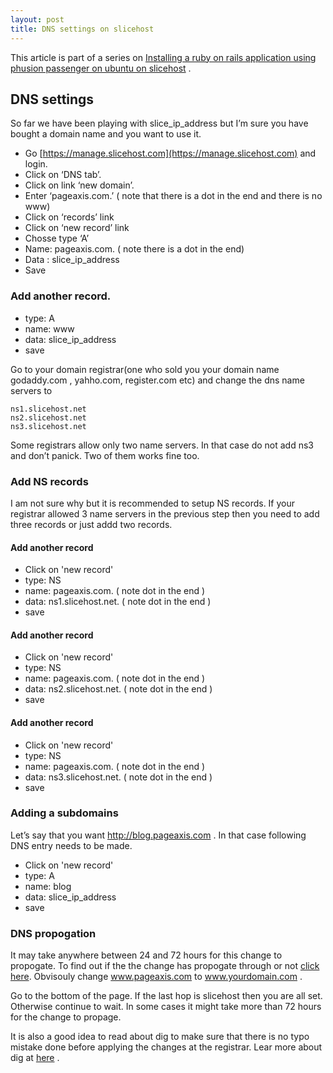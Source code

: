 ```yaml
---
layout: post
title: DNS settings on slicehost
---
```


This article is part of a series on [Installing a ruby on rails application using phusion passenger on ubuntu on slicehost](http://neeraj.name/2008/09/30/installing-a-ruby-on-rails-application-using-phusion-passenger-on-ubuntu-on-slicehost.html) .


## DNS settings

So far we have been playing with slice_ip_address but I’m sure you have bought a domain name and you want to use it.

* Go [https://manage.slicehost.com](https://manage.slicehost.com) and login.
* Click on ‘DNS tab’.
* Click on link ‘new domain’.
* Enter ‘pageaxis.com.’ ( note that there is a dot in the end and there is no www)
* Click on ‘records’ link
* Click on ‘new record’ link
* Chosse type ‘A’
* Name: pageaxis.com. ( note there is a dot in the end)
* Data : slice_ip_address
* Save

### Add another record.

* type: A
* name: www
* data: slice_ip_address
* save

Go to your domain registrar(one who sold you your domain name godaddy.com , yahho.com, register.com etc) and change the dns name servers to

    ns1.slicehost.net
    ns2.slicehost.net
    ns3.slicehost.net

Some registrars allow only two name servers. In that case do not add ns3 and don’t panick. Two of them works fine too.

### Add NS records

I am not sure why but it is recommended to setup NS records. If your registrar allowed 3 name servers in the previous step then you need to add three records or just addd two records.

#### Add another record

* Click on 'new record'
* type: NS
* name: pageaxis.com. ( note dot in the end )
* data: ns1.slicehost.net. ( note dot in the end )
* save

#### Add another record

* Click on 'new record'
* type: NS
* name: pageaxis.com. ( note dot in the end )
* data: ns2.slicehost.net. ( note dot in the end )
* save

#### Add another record

* Click on 'new record'
* type: NS
* name: pageaxis.com. ( note dot in the end )
* data: ns3.slicehost.net. ( note dot in the end )
* save

### Adding a subdomains

Let’s say that you want http://blog.pageaxis.com . In that case following DNS entry needs to be made.

* Click on 'new record'
* type: A
* name: blog
* data: slice_ip_address
* save

### DNS propogation

It may take anywhere between 24 and 72 hours for this change to propogate. To find out if the the change has propogate through or not [click here](http://network-tools.com/default.asp?prog=trace&host=www.pageaxis.com). Obvisouly change www.pageaxis.com to www.yourdomain.com .

Go to the bottom of the page. If the last hop is slicehost then you are all set. Otherwise continue to wait. In some cases it might take more than 72 hours for the change to propage.

It is also a good idea to read about dig to make sure that there is no typo mistake done before applying the changes at the registrar. Lear more about dig at [here](http://articles.slicehost.com/2007/10/8/introduction-to-dig) .
